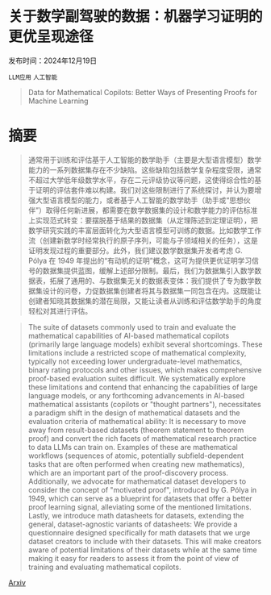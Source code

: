 # 关于数学副驾驶的数据：机器学习证明的更优呈现途径

发布时间：2024年12月19日

`LLM应用` `人工智能`

> Data for Mathematical Copilots: Better Ways of Presenting Proofs for Machine Learning

# 摘要

> 通常用于训练和评估基于人工智能的数学助手（主要是大型语言模型）数学能力的一系列数据集存在不少缺陷。这些缺陷包括数学复杂程度受限，通常不超过大学低年级数学水平，存在二元评级协议等问题，这使得综合性的基于证明的评估套件难以构建。我们对这些限制进行了系统探讨，并认为要增强大型语言模型的能力，或者基于人工智能的数学助手（助手或“思想伙伴”）取得任何新进展，都需要在数学数据集的设计和数学能力的评估标准上实现范式转变：要摆脱基于结果的数据集（从定理陈述到定理证明），把数学研究实践的丰富层面转化为大型语言模型可训练的数据。比如数学工作流（创建新数学时经常执行的原子序列，可能与子领域相关的任务），这是证明发现过程的重要部分。此外，我们建议数学数据集开发者考虑 G. Pólya 在 1949 年提出的“有动机的证明”概念，这可为提供更优证明学习信号的数据集提供蓝图，缓解上述部分限制。最后，我们为数据集引入数学数据表，拓展了通用的、与数据集无关的数据表变体：我们提供了专为数学数据集设计的问卷，力促数据集创建者将其与数据集一同包含在内。这既能让创建者知晓其数据集的潜在局限，又能让读者从训练和评估数学助手的角度轻松对其进行评估。

> The suite of datasets commonly used to train and evaluate the mathematical capabilities of AI-based mathematical copilots (primarily large language models) exhibit several shortcomings. These limitations include a restricted scope of mathematical complexity, typically not exceeding lower undergraduate-level mathematics, binary rating protocols and other issues, which makes comprehensive proof-based evaluation suites difficult. We systematically explore these limitations and contend that enhancing the capabilities of large language models, or any forthcoming advancements in AI-based mathematical assistants (copilots or "thought partners"), necessitates a paradigm shift in the design of mathematical datasets and the evaluation criteria of mathematical ability: It is necessary to move away from result-based datasets (theorem statement to theorem proof) and convert the rich facets of mathematical research practice to data LLMs can train on. Examples of these are mathematical workflows (sequences of atomic, potentially subfield-dependent tasks that are often performed when creating new mathematics), which are an important part of the proof-discovery process. Additionally, we advocate for mathematical dataset developers to consider the concept of "motivated proof", introduced by G. Pólya in 1949, which can serve as a blueprint for datasets that offer a better proof learning signal, alleviating some of the mentioned limitations. Lastly, we introduce math datasheets for datasets, extending the general, dataset-agnostic variants of datasheets: We provide a questionnaire designed specifically for math datasets that we urge dataset creators to include with their datasets. This will make creators aware of potential limitations of their datasets while at the same time making it easy for readers to assess it from the point of view of training and evaluating mathematical copilots.

[Arxiv](https://arxiv.org/abs/2412.15184)